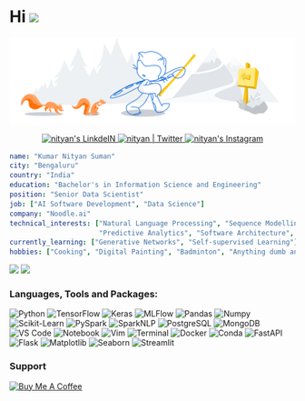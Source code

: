 <h1>Hi <img src="https://media.giphy.com/media/hvRJCLFzcasrR4ia7z/giphy.gif" width="30px"></h1>

![nityan](media/github-header.svg)

<p align="center">
<a href="https://www.linkedin.com/in/kumar-nityan-suman">
  <img alt="nityan's LinkdeIN" width="35px" src="https://image.flaticon.com/icons/svg/2111/2111465.svg" />
</a>
<a href="https://twitter.com/nityansuman">
  <img alt="nityan | Twitter" width="35px" src="https://image.flaticon.com/icons/svg/2111/2111703.svg" />
</a>
<a href="https://www.instagram.com/drawingado">
  <img alt="nityan's Instagram" width="35px" src="https://image.flaticon.com/icons/svg/2111/2111421.svg" />
</a>
</p>

```yaml
name: "Kumar Nityan Suman"
city: "Bengaluru"
country: "India"
education: "Bachelor's in Information Science and Engineering"
position: "Senior Data Scientist"
job: ["AI Software Development", "Data Science"]
company: "Noodle.ai"
technical_interests: ["Natural Language Processing", "Sequence Modelling", "Time Series",
                      "Predictive Analytics", "Software Architecture", "Project Planning"]
currently_learning: ["Generative Networks", "Self-supervised Learning"]
hobbies: ["Cooking", "Digital Painting", "Badminton", "Anything dumb and useless"]
```

<!-- <img align="right" alt="GIF" src="https://github.com/nityansuman/nityansuman/blob/main/media/code.gif?raw=true" width="500" height="320" /> -->

<p float="left">
  <img src="https://github-readme-stats-git-master.akanz1.vercel.app/api?username=nityansuman&count_private=true&show_icons=true&hide_border=true&locale=en&custom_title=&title_color=142d70&icon_color=142d70&cache_seconds=60" width="450" />
  <img src="https://github-readme-stats-git-master.akanz1.vercel.app/api/top-langs/?username=nityansuman&layout=compact&hide_border=true&title_color=142d70" width="350"/>
</p>

### Languages, Tools and Packages:

![Python](https://img.shields.io/badge/Python-FFD43B?style=for-the-badge&logo=python&logoColor=darkgreen)
![TensorFlow](https://img.shields.io/badge/TensorFlow-FF6F00?style=for-the-badge&logo=TensorFlow&logoColor=white)
![Keras](https://img.shields.io/badge/Keras-D00000?style=for-the-badge&logo=Keras&logoColor=white)
![MLFlow](https://img.shields.io/badge/-ML_Flow-blue?style=for-the-badge&logo=redux)
![Pandas](https://img.shields.io/badge/Pandas-2C2D72?style=for-the-badge&logo=pandas&logoColor=white)
![Numpy](https://img.shields.io/badge/Numpy-777BB4?style=for-the-badge&logo=numpy&logoColor=white)
![Scikit-Learn](https://img.shields.io/badge/scikit_learn-F7931E?style=for-the-badge&logo=scikit-learn&logoColor=white)
![PySpark](https://img.shields.io/badge/-PySpark-black?style=for-the-badge&logo=Apache-Spark)
![SparkNLP](https://img.shields.io/badge/-Spark_NLP-blueviolet?style=for-the-badge&logo=Apache-Spark)
![PostgreSQL](https://img.shields.io/badge/PostgreSQL-316192?style=for-the-badge&logo=postgresql&logoColor=white)
![MongoDB](https://img.shields.io/badge/Mongo_DB-4EA94B?style=for-the-badge&logo=mongodb&logoColor=white)
![VS Code](https://img.shields.io/badge/-VS_Code-blue?style=for-the-badge&logo=Visual-Studio-Code)
![Notebook](https://img.shields.io/badge/-Notebook-black?style=for-the-badge&logo=Jupyter)
![Vim](https://img.shields.io/badge/-Vim-black?style=for-the-badge&logo=Vim)
![Terminal](https://img.shields.io/badge/-Terminal-black?style=for-the-badge&logo=Linux)
![Docker](https://img.shields.io/badge/-Docker-black?style=for-the-badge&logo=Docker)
![Conda](https://img.shields.io/badge/conda-342B029.svg?&style=for-the-badge&logo=anaconda&logoColor=white)
![FastAPI](https://img.shields.io/badge/fastapi-109989?style=for-the-badge&logo=FASTAPI&logoColor=white)
![Flask](https://img.shields.io/badge/Flask-000000?style=for-the-badge&logo=flask&logoColor=white)
![Matplotlib](https://img.shields.io/badge/Maplotlib-239120?style=for-the-badge&logo=plotly&logoColor=white)
![Seaborn](https://img.shields.io/badge/Seaborn-red?style=for-the-badge&logo=plotly&logoColor=white)
![Streamlit](https://img.shields.io/badge/Streamlit-FF4B4B?style=for-the-badge&logo=Streamlit&logoColor=white)


### Support

<a href="https://www.buymeacoffee.com/nityansuman" target="_blank"><img src="https://cdn.buymeacoffee.com/buttons/v2/default-red.png" alt="Buy Me A Coffee" width="150" ></a>
